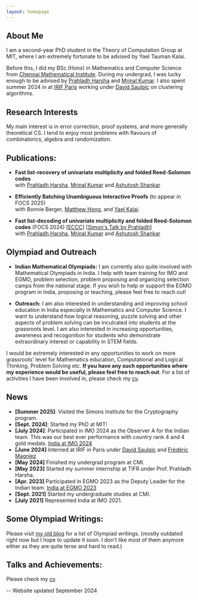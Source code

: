 ```yaml
---
layout: homepage
---
```


## About Me

I am a second-year PhD student in the Theory of Computation Group at MIT, where I am extremely fortunate to be advised by Yael Tauman Kalai.

Before this, I did my BSc.(Hons) in Mathematics and Computer Science from [Chennai Mathematical Institute](https://www.cmi.ac.in/). During my undergrad, I was lucky enough to be advised by [Prahladh Harsha](https://www.tcs.tifr.res.in/~prahladh/) and [Mrinal Kumar](https://mrinalkr.bitbucket.io/). I also spent summer 2024 in at [IRIF Paris](https://www.irif.fr/) working under [David Saulpic](https://www.normalesup.org/~saulpic/) on clustering algorithms.


## Research Interests

My main interest is in error correction, proof systems, and more generally theoretical CS. I tend to enjoy most problems with flavours of combinatorics, algebra and randomization.

## Publications:

- **Fast list-recovery of univariate multiplicity and folded Reed-Solomon codes** \
with [Prahladh Harsha](https://www.tcs.tifr.res.in/~prahladh/), [Mrinal Kumar](https://mrinalkr.bitbucket.io/) and [Ashutosh Shankar](https://sites.google.com/view/ashutoshs/home) 


- **Efficiently Batching Unambiguous Interactive Proofs** (to appear in FOCS 2025) \
  with Bonnie Berger, [Matthew Hong](https://people.csail.mit.edu/matth/), and [Yael Kalai](https://www.eecs.mit.edu/people/yael-kalai/).  
  
- **Fast list-decoding of univariate multiplicity and folded Reed-Solomon codes** (FOCS 2024)    [[ECCC](https://eccc.weizmann.ac.il/report/2023/185/)] [[Simon's Talk by Prahladh](https://www.youtube.com/live/t3AdyuYaPzI?si=Yalpe2fbju6czVSb)] \
  with [Prahladh Harsha](https://www.tcs.tifr.res.in/~prahladh/), [Mrinal Kumar](https://mrinalkr.bitbucket.io/) and [Ashutosh Shankar](https://sites.google.com/view/ashutoshs/home) 


## Olympiad and Outreach

- **Indian Mathematical Olympiads:**  I am currently also quite involved with Mathematical Olympiads in India. I help with team training for IMO and EGMO, problem selection, problem proposing and organizing selection camps from the national stage. If you wish to help or support the EGMO program in India, proposing or teaching, please feel free to reach out!
  
- **Outreach:**  I am also interested in understanding and improving school education in India especially in Mathematics and Computer Science. I want to understand how logical reasoning, puzzle solving and other aspects of problem solving can be inculcated into students at the grassroots level. I am also interested in increasing opportunities, awareness and recogonition for students who demonstrate extraordinary interest or capability in STEM fields.
  
I would be extremely interested in any opportunities to work on more grassroots' level for Mathematics education, Computational and Logical Thinking, Problem Solving etc. **If you have any such opportunities where my experience would be useful, please feel free to reach out**. For a list of activities I have been involved in, please check my [cv](assets/files/rohan-cv.pdf).

## News
 
- **[Summer 2025]**: Visited the Simons Institute for the Cryptography program.
- **[Sept. 2024]**: Started my PhD at MIT! 
- **[July 2024]**: Participated in IMO 2024 as the Observer A for the Indian team. This was our best ever performance with country rank 4 and 4 gold medals. [India at IMO 2024](https://www.imo-official.org/team_r.aspx?code=IND&year=2024) 
- **[June 2024]** Interned at IRIF in Paris under [David Saulpic](https://www.normalesup.org/~saulpic/) and [Frédéric Magniez](https://irif.fr/~magniez/) 
- **[May 2024]** Finished my undergrad program at CMI.
- **[May 2023]** Started my summer internship at TIFR under Prof. Prahladh Harsha.
- **[Apr. 2023]** Participated in EGMO 2023 as the Deputy Leader for the Indian team. [India at EGMO 2023](https://www.egmo.org/egmos/egmo12/countries/country35/)
- **[Sept. 2021]** Started my undergraduate studies at CMI.
- **[July 2021]** Represented India at IMO 2021.


## Some Olympiad Writings:

Please visit [my old blog](https://rgtdfg.blogspot.com/p/handouts.html) for a list of Olympiad writings. (mostly outdated right now but I hope to update it soon. I don't like most of them anymore either as they are quite terse and hard to read.)

## Talks and Achievements:
Please check my [cv](assets/files/rohan-cv-short.pdf).

-- 
Website updated September 2024
